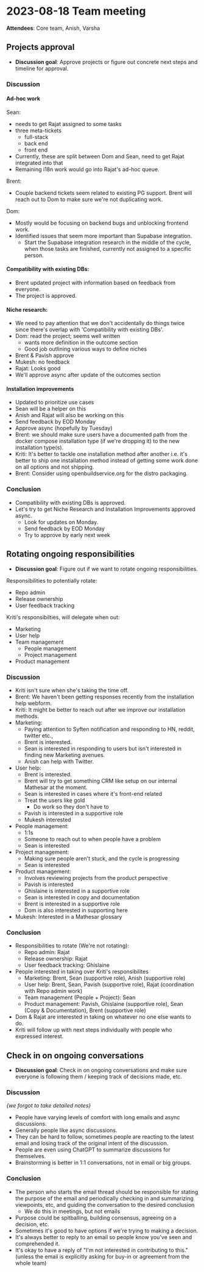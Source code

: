 # 2023-08-18 Team meeting

**Attendees**: Core team, Anish, Varsha

## Projects approval
- **Discussion goal**: Approve projects or figure out concrete next steps and timeline for approval.

### Discussion

#### Ad-hoc work

Sean:

- needs to get Rajat assigned to some tasks
- three meta-tickets
    - full-stack
    - back end
    - front end
- Currently, these are split between Dom and Sean, need to get Rajat integrated into that
- Remaining i18n work would go into Rajat's ad-hoc queue.

Brent:

- Couple backend tickets seem related to existing PG support. Brent will reach out to Dom to make sure we're not duplicating work.

Dom:

- Mostly would be focusing on backend bugs and unblocking frontend work.
- Identified issues that seem more important than Supabase integration.
    - Start the Supabase integration research in the middle of the cycle, when those tasks are finished, currently not assigned to a specific person.

#### Compatibility with existing DBs:
- Brent updated project with information based on feedback from everyone.
- The project is approved.

#### Niche research:
- We need to pay attention that we don't accidentally do things twice since there's overlap with 'Compatibility with existing DBs'.
- Dom: read the project; seems well written
    - wants more definition in the outcome section
    - Good job outlining various ways to define niches
- Brent & Pavish approve
- Mukesh: no feedback
- Rajat: Looks good
- We'll approve async after update of the outcomes section

#### Installation improvements
- Updated to prioritize use cases
- Sean will be a helper on this
- Anish and Rajat will also be working on this
- Send feedback by EOD Monday
- Approve async (hopefully by Tuesday)
- Brent: we should make sure users have a documented path from the docker compose installation type (if we're dropping it) to the new installation type(s).
- Kriti: It's better to tackle one installation method after another i.e. it's better to ship one installation method instead of getting some work done on all options and not shipping.
- Brent: Consider using openbuildservice.org for the distro packaging.

### Conclusion
- Compatibility with existing DBs is approved.
- Let's try to get Niche Research and Installation Improvements approved async. 
    - Look for updates on Monday.
    - Send feedback by EOD Monday
    - Try to approve by early next week

## Rotating ongoing responsibilities
- **Discussion goal**: Figure out if we want to rotate ongoing responsibilities.

Responsibilities to potentially rotate:

- Repo admin
- Release ownership
- User feedback tracking

Kriti's responsibilties, will delegate when out:

- Marketing
- User help
- Team management
    - People management
    - Project management
- Product management

### Discussion
- Kriti isn't sure when she's taking the time off.
- Brent: We haven't been getting responses recently from the installation help webform.
- Kriti: It might be better to reach out after we improve our installation methods.
- Marketing:
    - Paying attention to Syften notification and responding to HN, reddit, twitter etc.,
    - Brent is interested.
    - Sean is interested in responding to users but isn't interested in finding new Marketing avenues.
    - Anish can help with Twitter.
- User help:
    - Brent is interested.
    - Brent will try to get something CRM like setup on our internal Mathesar at the moment.
    - Sean is interested in cases where it's front-end related
    - Treat the users like gold
        - Do work so they don't have to
    - Pavish is interested in a supportive role
    - Mukesh interested
- People management:
    - 1:1s
    - Someone to reach out to when people have a problem
    - Sean is interested
- Project management:
    - Making sure people aren't stuck, and the cycle is progressing
    - Sean is interested
- Product management:
    - Involves reviewing projects from the product perspective
    - Pavish is interested
    - Ghislaine is interested in a supportive role
    - Sean is interested in copy and documentation
    - Brent is interested in a supportive role
    - Dom is also interested in supporting here
- Mukesh: Interested in a Mathesar glossary

### Conclusion
- Responsibilities to rotate (We're not rotating):
    - Repo admin: Rajat
    - Release ownership: Rajat
    - User feedback tracking: Ghislaine
- People interested in taking over Kriti's responsibilites
    - Marketing: Brent, Sean (supportive role), Anish (supportive role)
    - User help: Brent, Sean, Pavish (supportive role), Rajat (coordination with Repo admin work)
    - Team management (People + Project): Sean
    - Product management: Pavish, Ghislaine (supportive role), Sean (Copy & Documentation), Brent (supportive role)
- Dom & Rajat are interested in taking on whatever no one else wants to do.
- Kriti will follow up with next steps individually with people who expressed interest.

## Check in on ongoing conversations
- **Discussion goal**: Check in on ongoing conversations and make sure everyone is following them / keeping track of decisions made, etc.

### Discussion
*{we forgot to take detailed notes}*

- People have varying levels of comfort with long emails and async discussions.
- Generally people like async discussions.
- They can be hard to follow, sometimes people are reacting to the latest email and losing track of the original intent of the discussion.
- People are even using ChatGPT to summarize discussions for themselves.
- Brainstorming is better in 1:1 conversations, not in email or big groups.

### Conclusion
- The person who starts the email thread should be responsible for stating the purpose of the email and periodically checking in and summarizing viewpoints, etc, and guiding the conversation to the desired conclusion 
	- We do this in meetings, but not emails
- Purpose could be spitballing, building consensus, agreeing on a decision, etc.
- Sometimes it's good to have options if we're trying to making a decision.
- It's always better to reply to an email so people know you've seen and comprehended it.
- It's okay to have a reply of "I'm not interested in contributing to this." (unless the email is explicitly asking for buy-in or agreement from the whole team)

